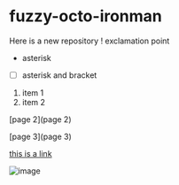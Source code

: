 # fuzzy-octo-ironman
Here is a new repository
! exclamation point
* asterisk
* [ ] asterisk and bracket

1. item 1
2. item 2

[page 2](page 2)

[page 3](page 3)

[this is a link](http://orig07.deviantart.net/c17c/f/2011/344/d/5/rainbow_unicorn_by_metalmateria-d4ioqkb.jpg)

![image](http://orig07.deviantart.net/c17c/f/2011/344/d/5/rainbow_unicorn_by_metalmateria-d4ioqkb.jpg)

